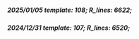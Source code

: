 ##### 2025/01/05   template: 108;   R_lines: 6622;
##### 2024/12/31   template: 107;   R_lines: 6520;
